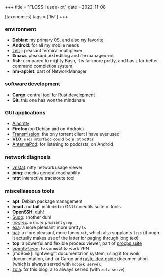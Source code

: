 +++
title = "FLOSS I use a-lot"
date = 2022-11-08

[taxonomies]
tags = ['list']
+++


### environment

- **Debian**: my primary OS, and also my favorite
- **Android**: for all my mobile needs
- [zellij]: pleasant terminal multiplexer
- **Emacs**: pleasant text editing and file management
- **fish**: compared to mighty Bash, it is far more pretty,
   and has a far better command completion system
- **nm-applet**: part of NetworkManager

### software development

- **Cargo**: central tool for Rust development
- **Git**: this one has won the mindshare

### GUI applications

- [Alacritty]
- **Firefox** (on Debian and on Android)
- [Transmission]: the only torrent client I have ever used
- **VLC**: user interface could be a lot better
- [AntennaPod]: for listening to podcasts, on Android

### network diagnosis
- [vnstat]: nifty network usage viewer
- **ping**: checks general reachability
- **mtr**: interactive traceroute tool

### miscellaneous tools

- **apt**: Debian package management
- **head** and **tail**: included in GNU coreutils suite of tools
- **OpenSSH**: duh!
- [Sudo]: another duh!
- [ripgrep]: a more pleasant `grep`
- [exa]: a more pleasant, more pretty `ls`
- [bat]: a more pleasant, more fancy `cat`, which also supplants `less`
  (though it actually makes use of the latter for paging through long text)
- **top**: a powerful and flexible process viewer, part of [procps suite]
- [openfortivpn]: to connect to work VPN
- [mdBook]: lightweight documentation system,
  using it for work  documentation,
  and for Cargo and [rustc-dev-guide] documentation
  (which is always served with `mdbook serve`).
- [zola]: for this blog, also always served (with `zola serve`)

[I used to maintain it]: http://tshepang.github.io/tags/wajig
[Transmission]: http://www.transmissionbt.com
[ripgrep]: http://blog.burntsushi.net/ripgrep
[Sudo]: @/project-of-note-sudo.md
[vnstat]: http://humdi.net/vnstat
[exa]: https://the.exa.website
[bat]: https://crates.io/crates/bat
[procps suite]: https://gitlab.com/procps-ng/procps
[miniserve]: https://github.com/svenstaro/miniserve
[Alacritty]: https://github.com/alacritty/alacritty
[openfortivpn]: https://github.com/adrienverge/openfortivpn
[AntennaPod]: https://antennapod.org
[zola]: https://github.com/getzola/zola
[rustc-dev-guide]: https://github.com/rust-lang/rustc-dev-guide
[zellij]: https://github.com/zellij-org/zellij
